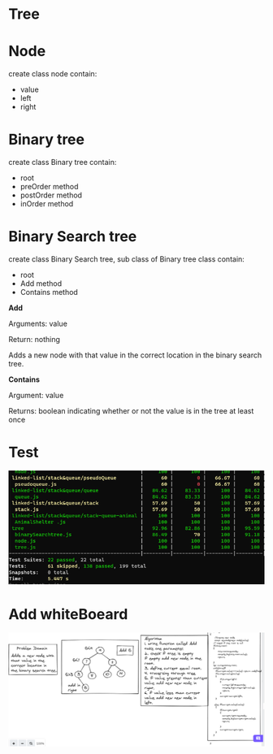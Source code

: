 # Tree

# Node 

create class node contain:

* value
* left
* right

# Binary tree

create class Binary tree contain:

* root
* preOrder method
* postOrder method
* inOrder method

# Binary Search tree

create class Binary Search tree, sub class of Binary tree class contain:

* root
* Add method
* Contains method

**Add**

Arguments: value

Return: nothing

Adds a new node with that value in the correct location in the binary search tree.

**Contains**

Argument: value

Returns: boolean indicating whether or not the value is in the tree at least once

# Test

![test](treeTest.PNG)

# Add whiteBoeard

![tree](treeAdd.PNG)